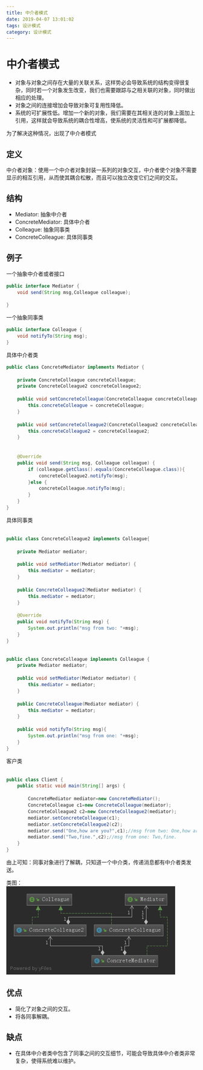```yaml
---
title: 中介者模式
date: 2019-04-07 13:01:02
tags: 设计模式
category: 设计模式
---
```


# 中介者模式

- 对象与对象之间存在大量的关联关系，这样势必会导致系统的结构变得很复杂，同时若一个对象发生改变，我们也需要跟踪与之相关联的对象，同时做出相应的处理。
- 对象之间的连接增加会导致对象可复用性降低。
- 系统的可扩展性低。增加一个新的对象，我们需要在其相关连的对象上面加上引用，这样就会导致系统的耦合性增高，使系统的灵活性和可扩展都降低。

为了解决这种情况，出现了中介者模式
<!--more-->
## 定义

中介者对象：使用一个中介者对象封装一系列的对象交互，中介者使个对象不需要显示的相互引用，从而使其耦合松散，而且可以独立改变它们之间的交互。

## 结构
- Mediator: 抽象中介者
- ConcreteMediator: 具体中介者
- Colleague: 抽象同事类
- ConcreteColleague: 具体同事类
## 例子

一个抽象中介者或者接口
~~~java
public interface Mediator {
    void send(String msg,Colleague colleague);

}
~~~
一个抽象同事类
~~~java
public interface Colleague {
    void notifyTo(String msg);
}
~~~

具体中介者类
~~~java
public class ConcreteMediator implements Mediator {

    private ConcreteColleague concreteColleague;
    private ConcreteColleague2 concreteColleague2;

    public void setConcreteColleague(ConcreteColleague concreteColleague) {
        this.concreteColleague = concreteColleague;
    }

    public void setConcreteColleague2(ConcreteColleague2 concreteColleague2) {
        this.concreteColleague2 = concreteColleague2;
    }


    @Override
    public void send(String msg, Colleague colleague) {
        if (colleague.getClass().equals(ConcreteColleague.class)){
            concreteColleague2.notifyTo(msg);
        }else {
            concreteColleague.notifyTo(msg);
        }
    }
}
~~~

具体同事类
~~~java

public class ConcreteColleague2 implements Colleague{

    private Mediator mediator;

    public void setMediator(Mediator mediator) {
        this.mediator = mediator;
    }

    public ConcreteColleague2(Mediator mediator) {
        this.mediator = mediator;
    }

    @Override
    public void notifyTo(String msg) {
        System.out.println("msg from two: "+msg);
    }
}

~~~
~~~java

public class ConcreteColleague implements Colleague {
    private Mediator mediator;

    public void setMediator(Mediator mediator) {
        this.mediator = mediator;
    }

    public ConcreteColleague(Mediator mediator) {
        this.mediator = mediator;
    }

    public void notifyTo(String msg){
        System.out.println("msg from one: "+msg);
    }
}

~~~
客户类
~~~java

public class Client {
    public static void main(String[] args) {

        ConcreteMediator mediator=new ConcreteMediator();
        ConcreteColleague c1=new ConcreteColleague(mediator);
        ConcreteColleague2 c2=new ConcreteColleague2(mediator);
        mediator.setConcreteColleague(c1);
        mediator.setConcreteColleague2(c2);
        mediator.send("One,how are you?",c1);//msg from two: One,how are you?
        mediator.send("Two,fine.",c2);//msg from one: Two,fine.
    }
}
~~~

由上可知：同事对象进行了解耦，只知道一个中介类，传递消息都有中介者类发送。

类图：  
![中介者类图](中介者模式/Mediator.png)


## 优点
- 简化了对象之间的交互。
- 将各同事解耦。

## 缺点
- 在具体中介者类中包含了同事之间的交互细节，可能会导致具体中介者类非常复杂，使得系统难以维护。
